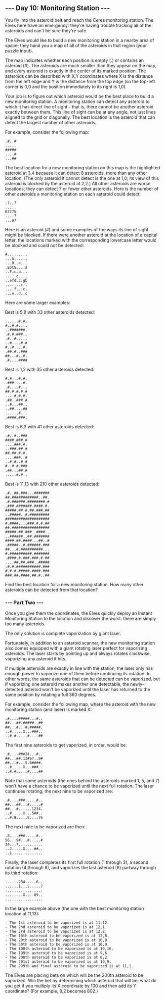 ## --- Day 10: Monitoring Station ---

You fly into the asteroid belt and reach the Ceres monitoring station. The
Elves here have an emergency: they're having trouble tracking all of the
asteroids and can't be sure they're safe.

The Elves would like to build a new monitoring station in a nearby area of
space; they hand you a map of all of the asteroids in that region (your puzzle
input).

The map indicates whether each position is empty (.) or contains an asteroid
(#). The asteroids are much smaller than they appear on the map, and every
asteroid is exactly in the center of its marked position. The asteroids can be
described with X,Y coordinates where X is the distance from the left edge and Y
is the distance from the top edge (so the top-left corner is 0,0 and the
position immediately to its right is 1,0).

Your job is to figure out which asteroid would be the best place to build a new
monitoring station. A monitoring station can detect any asteroid to which it
has direct line of sight - that is, there cannot be another asteroid exactly
between them. This line of sight can be at any angle, not just lines aligned to
the grid or diagonally. The best location is the asteroid that can detect the
largest number of other asteroids.

For example, consider the following map:

```
.#..#
.....
#####
....#
...##
```

The best location for a new monitoring station on this map is the highlighted
asteroid at 3,4 because it can detect 8 asteroids, more than any other
location. (The only asteroid it cannot detect is the one at 1,0; its view of
this asteroid is blocked by the asteroid at 2,2.) All other asteroids are worse
locations; they can detect 7 or fewer other asteroids. Here is the number of
other asteroids a monitoring station on each asteroid could detect:

```
.7..7
.....
67775
....7
...87
```

Here is an asteroid (#) and some examples of the ways its line of sight might
be blocked. If there were another asteroid at the location of a capital letter,
the locations marked with the corresponding lowercase letter would be blocked
and could not be detected:

```
#.........
...A......
...B..a...
.EDCG....a
..F.c.b...
.....c....
..efd.c.gb
.......c..
....f...c.
...e..d..c
```

Here are some larger examples:

Best is 5,8 with 33 other asteroids detected:

```
......#.#.
#..#.#....
..#######.
.#.#.###..
.#..#.....
..#....#.#
#..#....#.
.##.#..###
##...#..#.
.#....####
```

Best is 1,2 with 35 other asteroids detected:

```
#.#...#.#.
.###....#.
.#....#...
##.#.#.#.#
....#.#.#.
.##..###.#
..#...##..
..##....##
......#...
.####.###.
```

Best is 6,3 with 41 other asteroids detected:

```
.#..#..###
####.###.#
....###.#.
..###.##.#
##.##.#.#.
....###..#
..#.#..#.#
#..#.#.###
.##...##.#
.....#.#..
```

Best is 11,13 with 210 other asteroids detected:

```
.#..##.###...#######
##.############..##.
.#.######.########.#
.###.#######.####.#.
#####.##.#.##.###.##
..#####..#.#########
####################
#.####....###.#.#.##
##.#################
#####.##.###..####..
..######..##.#######
####.##.####...##..#
.#####..#.######.###
##...#.##########...
#.##########.#######
.####.#.###.###.#.##
....##.##.###..#####
.#.#.###########.###
#.#.#.#####.####.###
###.##.####.##.#..##
```

Find the best location for a new monitoring station. How many other asteroids can be detected from that location?

### --- Part Two ---

Once you give them the coordinates, the Elves quickly deploy an Instant
Monitoring Station to the location and discover the worst: there are simply too
many asteroids.

The only solution is complete vaporization by giant laser.

Fortunately, in addition to an asteroid scanner, the new monitoring station
also comes equipped with a giant rotating laser perfect for vaporizing
asteroids. The laser starts by pointing up and always rotates clockwise,
vaporizing any asteroid it hits.

If multiple asteroids are exactly in line with the station, the laser only has
enough power to vaporize one of them before continuing its rotation. In other
words, the same asteroids that can be detected can be vaporized, but if
vaporizing one asteroid makes another one detectable, the newly-detected
asteroid won't be vaporized until the laser has returned to the same position
by rotating a full 360 degrees.

For example, consider the following map, where the asteroid with the new
monitoring station (and laser) is marked X:

```
.#....#####...#..
##...##.#####..##
##...#...#.#####.
..#.....X...###..
..#.#.....#....##
```

The first nine asteroids to get vaporized, in order, would be:

```
.#....###24...#..
##...##.13#67..9#
##...#...5.8####.
..#.....X...###..
..#.#.....#....##
```

Note that some asteroids (the ones behind the asteroids marked 1, 5, and 7)
won't have a chance to be vaporized until the next full rotation. The laser
continues rotating; the next nine to be vaporized are:

```
.#....###.....#..
##...##...#.....#
##...#......1234.
..#.....X...5##..
..#.9.....8....76
```

The next nine to be vaporized are then:

```
.8....###.....#..
56...9#...#.....#
34...7...........
..2.....X....##..
..1..............
```

Finally, the laser completes its first full rotation (1 through 3), a second
rotation (4 through 8), and vaporizes the last asteroid (9) partway through its
third rotation:

```
......234.....6..
......1...5.....7
.................
........X....89..
.................
```

In the large example above (the one with the best monitoring station location at 11,13):

	- The 1st asteroid to be vaporized is at 11,12.
	- The 2nd asteroid to be vaporized is at 12,1.
	- The 3rd asteroid to be vaporized is at 12,2.
	- The 10th asteroid to be vaporized is at 12,8.
	- The 20th asteroid to be vaporized is at 16,0.
	- The 50th asteroid to be vaporized is at 16,9.
	- The 100th asteroid to be vaporized is at 10,16.
	- The 199th asteroid to be vaporized is at 9,6.
	- The 200th asteroid to be vaporized is at 8,2.
	- The 201st asteroid to be vaporized is at 10,9.
	- The 299th and final asteroid to be vaporized is at 11,1.

The Elves are placing bets on which will be the 200th asteroid to be vaporized.
Win the bet by determining which asteroid that will be; what do you get if you
multiply its X coordinate by 100 and then add its Y coordinate? (For example,
8,2 becomes 802.)

